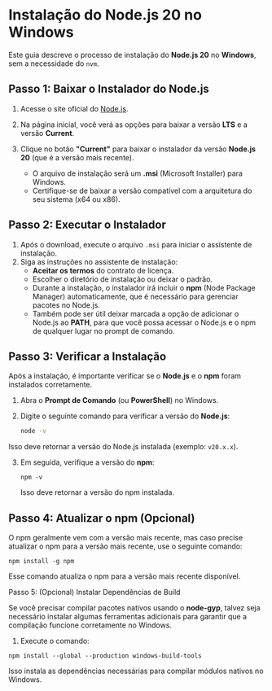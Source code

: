 # Instalação do Node.js 20 no Windows

Este guia descreve o processo de instalação do **Node.js 20** no **Windows**, sem a necessidade do `nvm`.

## Passo 1: Baixar o Instalador do Node.js

1. Acesse o site oficial do [Node.js](https://nodejs.org/).
2. Na página inicial, você verá as opções para baixar a versão **LTS** e a versão **Current**.
3. Clique no botão **"Current"** para baixar o instalador da versão **Node.js 20** (que é a versão mais recente).

   - O arquivo de instalação será um **.msi** (Microsoft Installer) para Windows.
   - Certifique-se de baixar a versão compatível com a arquitetura do seu sistema (x64 ou x86).

## Passo 2: Executar o Instalador

1. Após o download, execute o arquivo `.msi` para iniciar o assistente de instalação.
2. Siga as instruções no assistente de instalação:
   - **Aceitar os termos** do contrato de licença.
   - Escolher o diretório de instalação ou deixar o padrão.
   - Durante a instalação, o instalador irá incluir o **npm** (Node Package Manager) automaticamente, que é necessário para gerenciar pacotes no Node.js.
   - Também pode ser útil deixar marcada a opção de adicionar o Node.js ao **PATH**, para que você possa acessar o Node.js e o npm de qualquer lugar no prompt de comando.

## Passo 3: Verificar a Instalação

Após a instalação, é importante verificar se o **Node.js** e o **npm** foram instalados corretamente.

1. Abra o **Prompt de Comando** (ou **PowerShell**) no Windows.
2. Digite o seguinte comando para verificar a versão do **Node.js**:

   ```bash
   node -v 
   ```
Isso deve retornar a versão do Node.js instalada (exemplo: `v20.x.x`).

3. Em seguida, verifique a versão do **npm**:
    
    `npm -v`
      
    Isso deve retornar a versão do npm instalada.

## Passo 4: Atualizar o npm (Opcional)

O npm geralmente vem com a versão mais recente, mas caso precise atualizar o npm para a versão mais recente, use o seguinte comando:

`npm install -g npm`

Esse comando atualiza o npm para a versão mais recente disponível.

Passo 5: (Opcional) Instalar Dependências de Build

Se você precisar compilar pacotes nativos usando o **node-gyp**, talvez seja necessário instalar algumas ferramentas adicionais para garantir que a compilação funcione corretamente no Windows.

1. Execute o comando:

 `npm install --global --production windows-build-tools`

Isso instala as dependências necessárias para compilar módulos nativos no Windows.